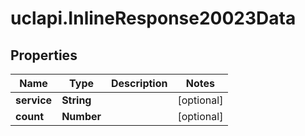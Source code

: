 # uclapi.InlineResponse20023Data

## Properties

Name | Type | Description | Notes
------------ | ------------- | ------------- | -------------
**service** | **String** |  | [optional] 
**count** | **Number** |  | [optional] 


